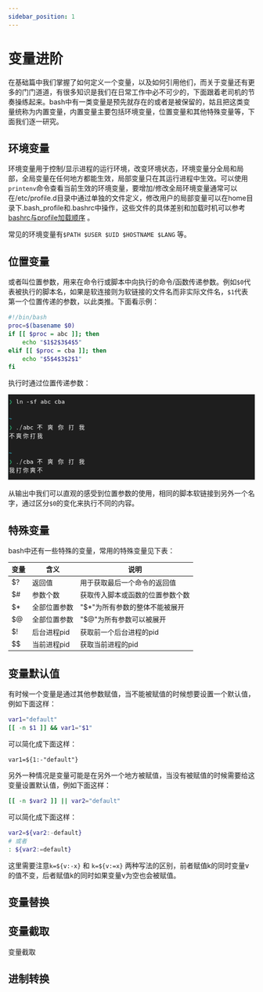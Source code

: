 ```yaml
---
sidebar_position: 1
---
```

# 变量进阶
在基础篇中我们掌握了如何定义一个变量，以及如何引用他们，而关于变量还有更多的门门道道，有很多知识是我们在日常工作中必不可少的，下面跟着老司机的节奏操练起来。bash中有一类变量是预先就存在的或者是被保留的，姑且把这类变量统称为内置变量，内置变量主要包括环境变量，位置变量和其他特殊变量等，下面我们逐一研究。

## 环境变量
环境变量用于控制/显示进程的运行环境，改变环境状态，环境变量分全局和局部，全局变量在任何地方都能生效，局部变量只在其运行进程中生效。可以使用`printenv`命令查看当前生效的环境变量，要增加/修改全局环境变量通常可以在/etc/profile.d目录中通过单独的文件定义，修改用户的局部变量可以在home目录下.bash_profile和.bashrc中操作，这些文件的具体差别和加载时机可以参考[bashrc与profile加载顺序](../03-shell-extras/bash-profile-order.md) 。

常见的环境变量有`$PATH $USER $UID $HOSTNAME $LANG` 等。


## 位置变量
或者叫位置参数，用来在命令行或脚本中向执行的命令/函数传递参数。例如`$0`代表被执行的脚本名，如果是软连接则为软链接的文件名而非实际文件名，`$1`代表第一个位置传递的参数，以此类推。下面看示例：
```bash
#!/bin/bash
proc=$(basename $0)
if [[ $proc = abc ]]; then
	echo "$1$2$3$4$5"
elif [[ $proc = cba ]]; then
	echo "$5$4$3$2$1"
fi
```
执行时通过位置传递参数：

![pos](./img/pos.png)

从输出中我们可以直观的感受到位置参数的使用，相同的脚本软链接到另外一个名字，通过区分`$0`的变化来执行不同的内容。

## 特殊变量
bash中还有一些特殊的变量，常用的特殊变量见下表：

| 变量 | 含义 | 说明 |
| --- | --- | --- |
| $? | 返回值 | 用于获取最后一个命令的返回值 |
| $# | 参数个数 | 获取传入脚本或函数的位置参数个数 |
| $* | 全部位置参数 | "$*"为所有参数的整体不能被展开
| $@ | 全部位置参数 | "$@"为所有参数可以被展开 |
| $! | 后台进程pid | 获取前一个后台进程的pid |
| $$ | 当前进程pid | 获取当前进程的pid |

## 变量默认值
有时候一个变量是通过其他参数赋值，当不能被赋值的时候想要设置一个默认值，例如下面这样：
```bash
var1="default"
[[ -n $1 ]] && var1="$1"
```
可以简化成下面这样：
```
var1=${1:-"default"}
```
另外一种情况是变量可能是在另外一个地方被赋值，当没有被赋值的时候需要给这变量设置默认值，例如下面这样：
```bash
[[ -n $var2 ]] || var2="default"
```
可以简化成下面这样：
```bash
var2=${var2:-default}
# 或者
: ${var2:=default}
```
这里需要注意`k=${v:-x}` 和 `k=${v:=x}` 两种写法的区别，前者赋值k的同时变量v的值不变，后者赋值k的同时如果变量v为空也会被赋值。


## 变量替换

## 变量截取
变量截取



## 进制转换
